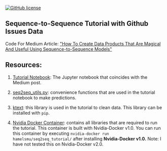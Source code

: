 [![GitHub license](https://img.shields.io/github/license/hamelsmu/Seq2Seq_Tutorial.svg)](https://github.com/hamelsmu/Seq2Seq_Tutorial/blob/master/LICENSE)

## Sequence-to-Sequence Tutorial with Github Issues Data
Code For Medium Article: ["How To Create Data Products That Are Magical And Useful Using Sequence-to-Sequence Models"]()

## Resources:

1. [Tutorial Notebook](https://nbviewer.jupyter.org/github/hamelsmu/Seq2Seq_Tutorial/blob/master/notebooks/Tutorial.ipynb):  The Jupyter notebook that coincides with the Medium post.

2. [seq2seq_utils.py](./notebooks/seq2seq_utils.py):  convenience functions that are used in the tutorial notebook to make predictions.

3. [ktext](https://github.com/hamelsmu/ktext): this library is used in the tutorial to clean data.  This library can be installed with `pip`.  

4. [Nvidia Docker Container](https://hub.docker.com/r/hamelsmu/seq2seq_tutorial/): contains all libraries that are required to run the tutorial.  This container is built with Nvidia-Docker v1.0.  You can run this container by executing `nvidia-docker run hamelsmu/seq2seq_tutorial/` after installing **Nvidia-Docker v1.0.** Note: I have not tested this on Nvidia-Docker v2.0.

